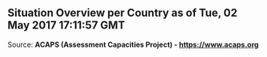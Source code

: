 ## Situation Overview per Country as of Tue, 02 May 2017 17:11:57 GMT

Source: **ACAPS (Assessment Capacities Project) - https://www.acaps.org**